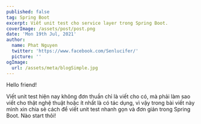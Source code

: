 ```yaml
---
published: false
tag: Spring Boot
excerpt: Viết unit test cho service layer trong Spring Boot.
coverImage: /assets/post/post.png
date: 'Mon 19th Jul, 2021'
author:
  name: Phat Nguyen
  twitter: 'https://www.facebook.com/Senlucifer/'
  picture: ''
ogImage:
  url: /assets/meta/blogSimple.jpg
---
```

Hello friend!

Viết unit test hiện nay không đơn thuần chỉ là viết cho có, mà phải làm sao viết cho thật nghệ thuật hoặc ít nhất là có tác dụng, vì vậy trong bài viết này mình xin chia sẻ cách để viết unit test nhanh gọn và đơn giản trong Spring Boot. Nào start thôi!


